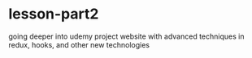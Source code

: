 # lesson-part2
going deeper into udemy project website with advanced techniques in redux, hooks, and other new technologies
